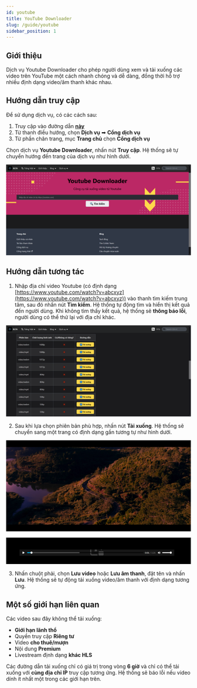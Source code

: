 ```yaml
---
id: youtube
title: YouTube Downloader
slug: /guide/youtube
sidebar_position: 1
---
```


## Giới thiệu

Dịch vụ Youtube Downloader cho phép người dùng xem và tải xuống các video trên YouTube một cách nhanh chóng và dễ dàng, đồng thời hỗ trợ nhiều định dạng video/âm thanh khác nhau.

## Hướng dẫn truy cập

Để sử dụng dịch vụ, có các cách sau:

1. Truy cập vào đường dẫn [**này**](../../services)
2. Từ thanh điều hướng, chọn **Dịch vụ** ➡ **Cổng dịch vụ**
3. Từ phần chân trang, mục **Trang chủ** chọn **Cổng dịch vụ**

Chọn dịch vụ **Youtube Downloader**, nhấn nút **Truy cập**. Hệ thống sẽ tự chuyển hướng đến trang của dịch vụ như hình dưới.

![Youtube](../../public/img/services/youtube.png)

## Hướng dẫn tương tác

1. Nhập địa chỉ video Youtube (có định dạng [https://www.youtube.com/watch?v=abcxyz](https://www.youtube.com/watch?v=abcxyz)) vào thanh tìm kiếm trung tâm, sau đó nhấn nút **Tìm kiếm**. Hệ thống tự động tìm và hiển thị kết quả đến người dùng. Khi không tìm thấy kết quả, hệ thống sẽ **thông báo lỗi**, người dùng có thể thử lại với địa chỉ khác.

![YTDL](../../public/img/services/youtube2.png)

2. Sau khi lựa chọn phiên bản phù hợp, nhấn nút **Tải xuống**. Hệ thống sẽ chuyển sang một trang có định dạng gần tương tự như hình dưới.

![Video](../../public/img/services/youtube3.png)

![Audio](../../public/img/services/youtube4.png)

3. Nhấn chuột phải, chọn **Lưu video** hoặc **Lưu âm thanh**, đặt tên và nhấn **Lưu**. Hệ thống sẽ tự động tải xuống video/âm thanh với định dạng tương ứng.

## Một số giới hạn liên quan

Các video sau đây không thể tải xuống:

- **Giới hạn lãnh thổ**
- Quyền truy cập **Riêng tư**
- Video **cho thuê/mượn**
- Nội dung **Premium**
- Livestream định dạng **khác HLS**

Các đường dẫn tải xuống chỉ có giá trị trong vòng **6 giờ** và chỉ có thể tải xuống với **cùng địa chỉ IP** truy cập tương ứng. Hệ thống sẽ báo lỗi nếu video dính ít nhất một trong các giới hạn trên.
